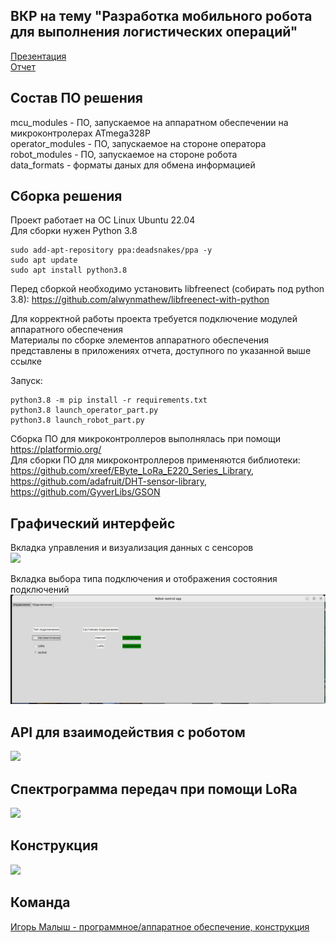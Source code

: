 ## ВКР на тему "Разработка мобильного робота для выполнения логистических операций"


[Презентация](https://drive.google.com/file/d/1JERFSXeAEsDtELn5uCYsfifsmstXoqhV/view?usp=sharing) </br>
[Отчет](https://drive.google.com/file/d/10wPHXu9SVHKw2DTHqq66AvC2ev5tR8jF/view?usp=sharing) </br>


## Состав ПО решения
mcu_modules - ПО, запускаемое на аппаратном обеспечении на микроконтролерах ATmega328P</br>
operator_modules - ПО, запускаемое на стороне оператора</br>
robot_modules - ПО, запускаемое на стороне робота</br>
data_formats - форматы даных для обмена информацией</br>


## Сборка решения
Проект работает на ОС Linux Ubuntu 22.04 </br>
Для сборки нужен Python 3.8 </br>

```
sudo add-apt-repository ppa:deadsnakes/ppa -y
sudo apt update
sudo apt install python3.8
```

Перед сборкой необходимо установить libfreenect (собирать под python 3.8): https://github.com/alwynmathew/libfreenect-with-python </br>


Для корректной работы проекта требуется подключение модулей аппаратного обеспечения</br>
Материалы по сборке элементов аппаратного обеспечения представлены в приложениях отчета, доступного по указанной выше ссылке</br>


Запуск:
```
python3.8 -m pip install -r requirements.txt
python3.8 launch_operator_part.py
python3.8 launch_robot_part.py
```

Сборка ПО для микроконтроллеров выполнялась при помощи https://platformio.org/ </br>
Для сборки ПО для микроконтроллеров применяются библиотеки:  </br>
https://github.com/xreef/EByte_LoRa_E220_Series_Library, </br> 
https://github.com/adafruit/DHT-sensor-library, </br> 
https://github.com/GyverLibs/GSON </br>

## Графический интерфейс
Вкладка управления и визуализация данных с сенсоров </br>
![](https://github.com/CepbluKot/diploma_gui_ok/blob/master/interface.jpeg) </br>

Вкладка выбора типа подключения и отображения состояния подключений </br>
![](https://github.com/CepbluKot/diploma/blob/master/conn_interface.jpeg) </br>

## API для взаимодействия с роботом 
![](https://github.com/CepbluKot/diploma_gui_ok/blob/master/api.jpeg) </br>

## Спектрограмма передач при помощи LoRa
![](https://github.com/CepbluKot/diploma_gui_ok/blob/master/spectrogram.jpeg) </br>

## Конструкция
![](https://github.com/CepbluKot/diploma_gui_ok/blob/master/body.jpg) </br>

## Команда
[Игорь Малыш - программное/аппаратное обеспечение, конструкция](http://t.me/igmalysh) </br>
